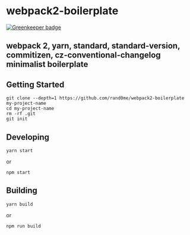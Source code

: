 webpack2-boilerplate
====================

[![Greenkeeper badge](https://badges.greenkeeper.io/rand0me/webpack2-boilerplate.svg)](https://greenkeeper.io/)

webpack 2, yarn, standard, standard-version, commitizen, cz-conventional-changelog minimalist boilerplate
----------------------------------------------------------------------------------------------

## Getting Started
```
git clone --depth=1 https://github.com/rand0me/webpack2-boilerplate my-project-name
cd my-project-name
rm -rf .git
git init
```

## Developing
```
yarn start
```
or
```
npm start
```

## Building
```
yarn build
```
or
```
npm run build
```